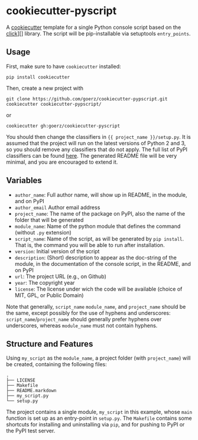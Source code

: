 cookiecutter-pyscript
=====================

A [cookiecutter][] template for a single Python console script based on the
[click]][] library. The script will be pip-installable via setuptools
`entry_points`.

[cookiecutter]: (https://github.com/audreyr/cookiecutter)
[click]:http://click.pocoo.org

Usage
-----

First, make sure to have `cookiecutter` installed:

    pip install cookiecutter

Then, create a new project with

    git clone https://github.com/goerz/cookiecutter-pypscript.git
    cookiecutter cookiecutter-pypscript/

or

    cookiecutter gh:goerz/cookiecutter-pyscript

You should then change the classifiers in `{{ project_name }}/setup.py`. It is
assumed that the project will run on the latest versions of Python 2 and 3, so
you should remove any classifiers that do not apply. The full list of PyPI
classifiers can be found [here][classifiers]. The generated README file will be
very minimal, and you are encouraged to extend it.

[classifiers]: https://pypi.python.org/pypi?:action=list_classifiers

Variables
---------

* `author_name`: Full author name, will show up in README, in the module, and on PyPI
* `author_email` Author email address
* `project_name`: The name of the package on PyPI, also the name of the folder that will be generated
* `module_name`: Name of the python module that defines the command (without `.py` extension)
* `script_name`: Name of the script, as will be generated by `pip install`. That is, the command you will be able to run after installation.
* `version`: Initial version of the script
* `description`: (Short) description to appear as the doc-string of the module, in the documentation of the console script, in the README, and on PyPI
* `url`: The project URL (e.g., on Github)
* `year`: The copyright year
* `license`: The license under wich the code will be available (choice of MIT, GPL, or Public Domain)

Note that generally, `script_name` `module_name`, and `project_name` should be
the same, except possibly for the use of hyphens and underscores:
`script_name`/`project_name` should generally prefer hyphens over underscores,
whereas `module_name` must not contain hyphens.


Structure and Features
----------------------

Using `my_script` as the `module_name`, a project folder (with `project_name`)
will be created, containing the following files:

    .
    ├── LICENSE
    ├── Makefile
    ├── README.markdown
    ├── my_script.py
    └── setup.py


The project contains a single module, `my_script` in this example, whose `main`
function is set up as an entry-point in `setup.py`. The `Makefile` contains some
shortcuts for installing and uninstalling via `pip`, and for pushing to PyPI or
the PyPI test server.
